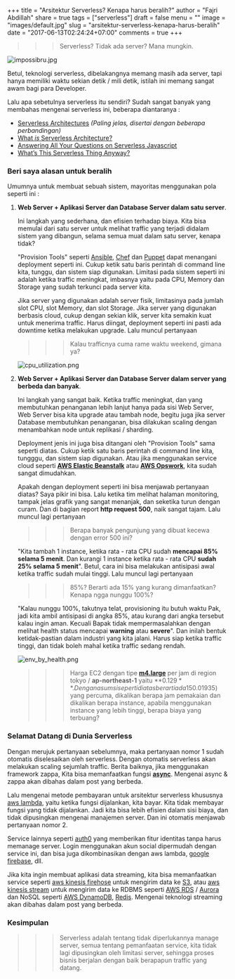 +++
title = "Arsitektur Serverless? Kenapa harus beralih?"
author = "Fajri Abdillah"
share = true
tags = ["serverless"]
draft = false
menu = ""
image = "images/default.jpg"
slug = "arsitektur-serverless-kenapa-harus-beralih"
date = "2017-06-13T02:24:24+07:00"
comments = true
+++

>>> Serverless? Tidak ada server? Mana mungkin.

![ impossibru.jpg ](/images/arsitektur-serverless-kenapa-harus-beralih/impossibru.jpg "IMPOSSIBRU")

<!--more-->

Betul, teknologi serverless, dibelakangnya memang masih ada server, tapi hanya memiliki waktu sekian detik / mili detik, istilah ini memang sangat awam bagi para Developer.

Lalu apa sebetulnya serverless itu sendiri? Sudah sangat banyak yang membahas mengenai serverless ini, beberapa diantaranya :

- [Serverless Architectures](https://martinfowler.com/articles/serverless.html) *(Paling jelas, disertai dengan beberapa perbandingan)*
- [What *is* Serverless Architecture?](https://medium.com/@PaulDJohnston/what-is-serverless-architecture-43b9ea4babca)
- [Answering All Your Questions on Serverless Javascript](https://medium.com/the-node-js-collection/serverless-javascript-5d2528ac46b5)
- [What’s This Serverless Thing Anyway?](https://read.acloud.guru/whats-this-serverless-thing-anyway-b101cb72c7e6)

### Beri saya alasan untuk beralih

Umumnya untuk membuat sebuah sistem, mayoritas menggunakan pola seperti ini :

1. **Web Server + Aplikasi Server dan Database Server dalam satu server**.

    Ini langkah yang sederhana, dan efisien terhadap biaya. Kita bisa memulai dari satu server untuk melihat traffic yang terjadi didalam sistem yang dibangun, selama semua muat dalam satu server, kenapa tidak?

    "Provision Tools" seperti [Ansible](https://www.ansible.com/how-ansible-works), [Chef](https://www.chef.io/automate/) dan [Puppet](https://puppet.com/product/capabilities/automated-provisioning) dapat menangani deployment seperti ini. Cukup ketik satu baris perintah di command line kita, tunggu, dan sistem siap digunakan. Limitasi pada sistem seperti ini adalah ketika traffic meningkat, imbasnya yaitu pada CPU, Memory dan Storage yang sudah terkunci pada server kita.

    Jika server yang digunakan adalah server fisik, limitasinya pada jumlah slot CPU, slot Memory, dan slot Storage. Jika server yang digunakan berbasis cloud, cukup dengan sekian klik, server kita semakin kuat untuk menerima traffic. Harus diingat, deployment seperti ini pasti ada downtime ketika melakukan upgrade. Lalu muncul pertanyaan

    >>> Kalau trafficnya cuma rame waktu weekend, gimana ya?

    ![ cpu_utilization.png ](/images/arsitektur-serverless-kenapa-harus-beralih/cpu_utilization.png "CPU Utilization di salah satu startup")

2. **Web Server + Aplikasi Server dan Database Server dalam server yang berbeda dan banyak**.

    Ini langkah yang sangat baik. Ketika traffic meningkat, dan yang membutuhkan penanganan lebih lanjut hanya pada sisi Web Server, Web Server bisa kita upgrade atau tambah node, begitu juga jika server Database membutuhkan penanganan, bisa dilakukan scaling dengan menambahkan node untuk replikasi / sharding.

    Deployment jenis ini juga bisa ditangani oleh "Provision Tools" sama seperti diatas. Cukup ketik satu baris perintah di command line kita, tungggu, dan sistem siap digunakan. Atau jika menggunakan service cloud seperti **[AWS Elastic Beanstalk](https://aws.amazon.com/elasticbeanstalk/)** atau **[AWS Opswork](https://aws.amazon.com/opsworks/)**, kita sudah sangat dimudahkan.

    Apakah dengan deployment seperti ini bisa menjawab pertanyaan diatas? Saya pikir ini bisa. Lalu ketika tim melihat halaman monitoring, tampak jelas grafik yang sangat menanjak, dan seketika turun dengan curam. Dan di bagian report **http request 500**, naik sangat tajam. Lalu muncul lagi pertanyaan

    >>> Berapa banyak pengunjung yang dibuat kecewa dengan error 500 ini?

    "Kita tambah 1 instance, ketika rata - rata CPU sudah **mencapai 85% selama 5 menit**. Dan kurangi 1 instance ketika rata - rata CPU **sudah 25% selama 5 menit**". Betul, cara ini bisa melakukan antisipasi awal ketika traffic sudah mulai tinggi. Lalu muncul lagi pertanyaan

    >>> 85%? Berarti ada 15% yang kurang dimanfaatkan? Kenapa ngga nunggu 100%?

    "Kalau nunggu 100%, takutnya telat, provisioning itu butuh waktu Pak, jadi kita ambil antisipasi di angka 85%, atau kurang dari angka tersebut kalau ingin aman. Kecuali Bapak tidak mempermasalahkan dengan melihat health status mencapai **warning** atau **severe**". Dan inilah bentuk ketidak-pastian dalam industri yang kita jalani. Harus siap ketika traffic tinggi, dan tidak boleh mahal ketika traffic sedang rendah.

    ![ env_by_health.png ](/images/arsitektur-serverless-kenapa-harus-beralih/env_by_health.png "")

    >>> Harga EC2 dengan tipe **[m4.large](https://aws.amazon.com/ec2/pricing/on-demand/)** per jam di region tokyo / **ap-northeast-1** yaitu **$0.129**. Dengan asumsi seperti diatas berarti ada 15% ($0.01935) yang percuma, dikalikan berapa jam pemakaian dan dikalikan berapa instance, apabila menggunakan instance yang lebih tinggi, berapa biaya yang terbuang?

### Selamat Datang di Dunia Serverless

Dengan merujuk pertanyaan sebelumnya, maka pertanyaan nomor 1 sudah otomatis diselesaikan oleh serverless. Dengan otomatis serverless akan melakukan scaling sejumlah traffic. Berita baiknya, jika menggunakan framework zappa, Kita bisa memanfaatkan fungsi **[async](https://github.com/Miserlou/Zappa#asynchronous-task-execution)**. Mengenai async & zappa akan dibahas dalam post yang berbeda.

Lalu mengenai metode pembayaran untuk arsitektur serverless khususnya [aws lambda](https://aws.amazon.com/lambda/pricing/), yaitu ketika fungsi dijalankan, kita bayar. Kita tidak membayar fungsi yang tidak dijalankan. Jadi kita bisa lebih efisien dalam sisi biaya, dan tidak dipusingkan mengenai manajemen server. Dan ini otomatis menjawab pertanyaan nomor 2.

Service lainnya seperti [auth0](https://auth0.com/) yang memberikan fitur identitas tanpa harus memanage server. Login menggunakan akun social dipermudah dengan service ini, dan bisa juga dikombinasikan dengan aws lambda, [google firebase](https://firebase.google.com/), dll.

Jika kita ingin membuat aplikasi data streaming, kita bisa memanfaatkan service seperti [aws kinesis firehose](https://aws.amazon.com/kinesis/firehose/) untuk mengirim data ke [S3](https://aws.amazon.com/s3/), atau [aws kinesis stream](https://aws.amazon.com/kinesis/streams/) untuk mengirim data ke RDBMS seperti [AWS RDS](https://aws.amazon.com/rds/) / [Aurora](https://aws.amazon.com/rds/aurora/) dan NoSQL seperti [AWS DynamoDB](https://aws.amazon.com/dynamodb/), [Redis](https://aws.amazon.com/elasticache/). Mengenai teknologi streaming akan dibahas dalam post yang berbeda.

### Kesimpulan

>>> Serverless adalah tentang tidak diperlukannya manage server, semua tentang pemanfaatan service, kita tidak lagi dipusingkan oleh limitasi server, sehingga proses bisnis berjalan dengan baik berapapun traffic yang datang.
